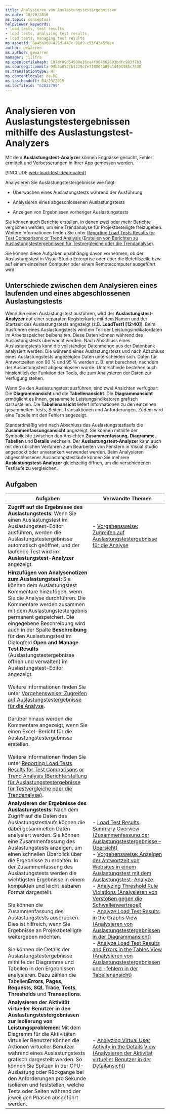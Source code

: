 ```yaml
---
title: Analysieren von Auslastungstestergebnissen
ms.date: 10/20/2016
ms.topic: conceptual
helpviewer_keywords:
- load tests, test results
- load tests, analyzing test results
- load tests, managing test results
ms.assetid: 8a4ba300-425d-447c-91d9-c53f4345feee
author: gewarren
ms.author: gewarren
manager: jillfra
ms.openlocfilehash: 197df09d54500e16ca4f904662693bdfc983f7b3
ms.sourcegitcommit: 94b3a052fb1229c7e7f8804b09c1d403385c7630
ms.translationtype: HT
ms.contentlocale: de-DE
ms.lasthandoff: 04/23/2019
ms.locfileid: "62822799"
---
```

# <a name="analyze-load-test-results-using-the-load-test-analyzer"></a>Analysieren von Auslastungstestergebnissen mithilfe des Auslastungstest-Analyzers

Mit dem **Auslastungstest-Analyzer** können Engpässe gesucht, Fehler ermittelt und Verbesserungen in Ihrer App gemessen werden.

[!INCLUDE [web-load-test-deprecated](includes/web-load-test-deprecated.md)]

Analysieren Sie Auslastungstestergebnisse wie folgt:

- Überwachen eines Auslastungstests während der Ausführung

- Analysieren eines abgeschlossenen Auslastungstests

- Anzeigen von Ergebnissen vorheriger Auslastungstests

Sie können auch Berichte erstellen, in denen zwei oder mehr Berichte verglichen werden, um eine Trendanalyse für Projektbeteiligte freizugeben. Weitere Informationen finden Sie unter [Reporting Load Tests Results for Test Comparisons or Trend Analysis (Erstellen von Berichten zu Auslastungstestergebnissen für Testvergleiche oder die Trendanalyse)](../test/compare-load-test-results.md).

Sie können diese Aufgaben unabhängig davon vornehmen, ob der Auslastungstest in Visual Studio Enterprise oder über die Befehlszeile bzw. auf einem einzelnen Computer oder einem Remotecomputer ausgeführt wird.

## <a name="differences-between-analyzing-a-running-and-a-completed-load-test"></a>Unterschiede zwischen dem Analysieren eines laufenden und eines abgeschlossenen Auslastungstests

 Wenn Sie einen Auslastungstest ausführen, wird der **Auslastungstest-Analyzer** auf einer separaten Registerkarte mit dem Namen und der Startzeit des Auslastungstests angezeigt (z.B. **LoadTest1 [12:40]**). Beim Ausführen eines Auslastungstests wird ein Teil der Leistungsindikatordaten im Arbeitsspeicher beibehalten. Diese Daten können während des Auslastungstests überwacht werden. Nach Abschluss eines Auslastungstests kann die vollständige Datenmenge aus der Datenbank analysiert werden. Die während eines Auslastungstests und nach Abschluss eines Auslastungstests angezeigten Daten unterscheiden sich. Daten für Antwortzeiten von 90 % und 95 % werden z. B. erst berechnet, nachdem der Auslastungstest abgeschlossen wurde. Unterschiede bestehen auch hinsichtlich der Funktion der Tools, die zum Analysieren der Daten zur Verfügung stehen.

 Wenn Sie den Auslastungstest ausführen, sind zwei Ansichten verfügbar: Die **Diagrammansicht** und die **Tabellenansicht**. Die **Diagrammansicht** ermöglicht es Ihnen, gesammelte Leistungsindikatoren grafisch darzustellen. Die **Tabellenansicht** liefert Informationen zu den einzelnen gesammelten Tests, Seiten, Transaktionen und Anforderungen. Zudem wird eine Tabelle mit den Fehlern angezeigt.

 Standardmäßig wird nach Abschluss des Auslastungstestlaufs die **Zusammenfassungsansicht** angezeigt. Sie können mithilfe der Symbolleiste zwischen den Ansichten **Zusammenfassung**, **Diagramme**, **Tabellen** und **Details** wechseln. Der **Auslastungstest-Analyzer** kann auch mit den üblichen Verfahren zum Bearbeiten von Fenstern in Visual Studio angedockt oder unverankert verwendet werden. Beim Analysieren abgeschlossener Auslastungstestläufe können Sie mehrere **Auslastungstest-Analyzer** gleichzeitig öffnen, um die verschiedenen Testläufe zu vergleichen.

## <a name="tasks"></a>Aufgaben

|Aufgaben|Verwandte Themen|
|-|-|
|**Zugriff auf die Ergebnisse des Auslastungstests:** Wenn Sie einen Auslastungstest im Auslastungstest-Editor ausführen, werden die Auslastungstestergebnisse automatisch geöffnet, und der laufende Test wird im **Auslastungstest-Analyzer** angezeigt.|-   [Vorgehensweise: Zugreifen auf Auslastungstestergebnisse für die Analyse](../test/how-to-access-load-test-results-for-analysis.md)|
|**Hinzufügen von Analysenotizen zum Auslastungstest:** Sie können dem Auslastungstest Kommentare hinzufügen, wenn Sie die Analyse durchführen. Die Kommentare werden zusammen mit dem Auslastungstestergebnis permanent gespeichert. Die eingegebene Beschreibung wird auch in der Spalte **Beschreibung** für den Auslastungstest im Dialogfeld **Open and Manage Test Results** (Auslastungstestergebnisse öffnen und verwalten) im Auslastungstest-Editor angezeigt.<br /><br /> Weitere Informationen finden Sie unter [Vorgehensweise: Zugreifen auf Auslastungstestergebnisse für die Analyse](../test/how-to-access-load-test-results-for-analysis.md).<br /><br /> Darüber hinaus werden die Kommentare angezeigt, wenn Sie einen Excel-Bericht für die Auslastungstestergebnisse erstellen.<br /><br /> Weitere Informationen finden Sie unter [Reporting Load Tests Results for Test Comparisons or Trend Analysis (Berichterstellung für Auslastungstestergebnisse für Testvergleiche oder die Trendanalyse)](../test/compare-load-test-results.md).||
|**Analysieren der Ergebnisse des Auslastungstests:** Nach dem Zugriff auf die Daten des Auslastungstestlaufs können die dabei gesammelten Daten analysiert werden. Sie können eine Zusammenfassung des Auslastungstests anzeigen, um einen schnellen Überblick über die Ergebnisse zu erhalten. In der Zusammenfassung des Auslastungstests werden die wichtigsten Ergebnisse in einem kompakten und leicht lesbaren Format dargestellt.<br /><br /> Sie können die Zusammenfassung des Auslastungstests ausdrucken. Dies ist hilfreich, wenn Sie Ergebnisse an Projektbeteiligte weitergeben möchten.<br /><br /> Sie können die Details der Auslastungstestergebnisse mithilfe der Diagramme und Tabellen in den Ergebnissen analysieren. Dazu zählen die Tabellen**Errors**, **Pages**, **Requests**, **SQL Trace**, **Tests**, **Thresholds** und **Transactions**.|-   [Load Test Results Summary Overview (Zusammenfassung der Auslastungstestergebnisse – Übersicht)](../test/load-test-results-summary-overview.md)<br />-   [Vorgehensweise: Anzeigen der Antwortzeit von Websites in einem Auslastungstest mit dem Auslastungstest-Analyze](../test/how-to-view-web-page-response-time-in-a-load-test.md).<br />-   [Analyzing Threshold Rule Violations (Analysieren von Verstößen gegen die Schwellenwertregel)](../test/analyze-threshold-rule-violations-in-load-tests.md)<br />-   [Analyze Load Test Results in the Graphs View (Analysieren von Auslastungstestergebnissen in der Diagrammansicht)](../test/analyze-load-test-results-in-the-graphs-view.md)<br />-   [Analyze Load Test Results and Errors in the Tables View (Analysieren von Auslastungstestergebnissen und -fehlern in der Tabellenansicht)](../test/analyze-load-test-results-and-errors-in-the-tables-view.md)|
|**Analysieren der Aktivität virtueller Benutzer in den Auslastungstestergebnissen zur Isolierung von Leistungsproblemen:** Mit dem Diagramm für die Aktivitäten virtueller Benutzer können die Aktionen virtueller Benutzer während eines Auslastungstests grafisch dargestellt werden. So können Sie Spitzen in der CPU-Auslastung oder Rückgänge bei den Anforderungen pro Sekunde isolieren und feststellen, welche Tests oder Seiten während der jeweiligen Phasen ausgeführt werden.|-   [Analyzing Virtual User Activity in the Details View (Analysieren der Aktivität virtueller Benutzer in der Detailansicht)](../test/analyze-load-test-virtual-user-activity-in-the-details-view.md)|